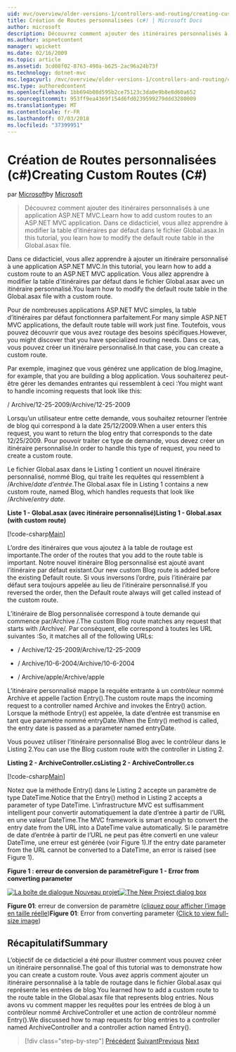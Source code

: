 ```yaml
---
uid: mvc/overview/older-versions-1/controllers-and-routing/creating-custom-routes-cs
title: Création de Routes personnalisées (c#) | Microsoft Docs
author: microsoft
description: Découvrez comment ajouter des itinéraires personnalisés à une application ASP.NET MVC. Dans ce didacticiel, vous allez apprendre à modifier la table d’itinéraires par défaut dans le fichier Global.asax.
ms.author: aspnetcontent
manager: wpickett
ms.date: 02/16/2009
ms.topic: article
ms.assetid: 3cd08f02-8763-490a-b625-2ac96a24b73f
ms.technology: dotnet-mvc
msc.legacyurl: /mvc/overview/older-versions-1/controllers-and-routing/creating-custom-routes-cs
msc.type: authoredcontent
ms.openlocfilehash: 1bb694b08d595b2ce75123c3da0e9b8e8d60a652
ms.sourcegitcommit: 953ff9ea4369f154d6fd0239599279ddd3280009
ms.translationtype: MT
ms.contentlocale: fr-FR
ms.lasthandoff: 07/03/2018
ms.locfileid: "37399951"
---
```

<a name="creating-custom-routes-c"></a><span data-ttu-id="ffa7e-104">Création de Routes personnalisées (c#)</span><span class="sxs-lookup"><span data-stu-id="ffa7e-104">Creating Custom Routes (C#)</span></span>
====================
<span data-ttu-id="ffa7e-105">par [Microsoft](https://github.com/microsoft)</span><span class="sxs-lookup"><span data-stu-id="ffa7e-105">by [Microsoft](https://github.com/microsoft)</span></span>

> <span data-ttu-id="ffa7e-106">Découvrez comment ajouter des itinéraires personnalisés à une application ASP.NET MVC.</span><span class="sxs-lookup"><span data-stu-id="ffa7e-106">Learn how to add custom routes to an ASP.NET MVC application.</span></span> <span data-ttu-id="ffa7e-107">Dans ce didacticiel, vous allez apprendre à modifier la table d’itinéraires par défaut dans le fichier Global.asax.</span><span class="sxs-lookup"><span data-stu-id="ffa7e-107">In this tutorial, you learn how to modify the default route table in the Global.asax file.</span></span>


<span data-ttu-id="ffa7e-108">Dans ce didacticiel, vous allez apprendre à ajouter un itinéraire personnalisé à une application ASP.NET MVC.</span><span class="sxs-lookup"><span data-stu-id="ffa7e-108">In this tutorial, you learn how to add a custom route to an ASP.NET MVC application.</span></span> <span data-ttu-id="ffa7e-109">Vous allez apprendre à modifier la table d’itinéraires par défaut dans le fichier Global.asax avec un itinéraire personnalisé.</span><span class="sxs-lookup"><span data-stu-id="ffa7e-109">You learn how to modify the default route table in the Global.asax file with a custom route.</span></span>

<span data-ttu-id="ffa7e-110">Pour de nombreuses applications ASP.NET MVC simples, la table d’itinéraires par défaut fonctionnera parfaitement.</span><span class="sxs-lookup"><span data-stu-id="ffa7e-110">For many simple ASP.NET MVC applications, the default route table will work just fine.</span></span> <span data-ttu-id="ffa7e-111">Toutefois, vous pouvez découvrir que vous avez routage des besoins spécifiques.</span><span class="sxs-lookup"><span data-stu-id="ffa7e-111">However, you might discover that you have specialized routing needs.</span></span> <span data-ttu-id="ffa7e-112">Dans ce cas, vous pouvez créer un itinéraire personnalisé.</span><span class="sxs-lookup"><span data-stu-id="ffa7e-112">In that case, you can create a custom route.</span></span>

<span data-ttu-id="ffa7e-113">Par exemple, imaginez que vous générez une application de blog.</span><span class="sxs-lookup"><span data-stu-id="ffa7e-113">Imagine, for example, that you are building a blog application.</span></span> <span data-ttu-id="ffa7e-114">Vous souhaiterez peut-être gérer les demandes entrantes qui ressemblent à ceci :</span><span class="sxs-lookup"><span data-stu-id="ffa7e-114">You might want to handle incoming requests that look like this:</span></span>

<span data-ttu-id="ffa7e-115">/ Archive/12-25-2009</span><span class="sxs-lookup"><span data-stu-id="ffa7e-115">/Archive/12-25-2009</span></span>

<span data-ttu-id="ffa7e-116">Lorsqu’un utilisateur entre cette demande, vous souhaitez retourner l’entrée de blog qui correspond à la date 25/12/2009.</span><span class="sxs-lookup"><span data-stu-id="ffa7e-116">When a user enters this request, you want to return the blog entry that corresponds to the date 12/25/2009.</span></span> <span data-ttu-id="ffa7e-117">Pour pouvoir traiter ce type de demande, vous devez créer un itinéraire personnalisé.</span><span class="sxs-lookup"><span data-stu-id="ffa7e-117">In order to handle this type of request, you need to create a custom route.</span></span>

<span data-ttu-id="ffa7e-118">Le fichier Global.asax dans le Listing 1 contient un nouvel itinéraire personnalisé, nommé Blog, qui traite les requêtes qui ressemblent à /Archive/*date d’entrée*.</span><span class="sxs-lookup"><span data-stu-id="ffa7e-118">The Global.asax file in Listing 1 contains a new custom route, named Blog, which handles requests that look like /Archive/*entry date*.</span></span>

<span data-ttu-id="ffa7e-119">**Liste 1 - Global.asax (avec itinéraire personnalisé)**</span><span class="sxs-lookup"><span data-stu-id="ffa7e-119">**Listing 1 - Global.asax (with custom route)**</span></span>

[!code-csharp[Main](creating-custom-routes-cs/samples/sample1.cs)]

<span data-ttu-id="ffa7e-120">L’ordre des itinéraires que vous ajoutez à la table de routage est importante.</span><span class="sxs-lookup"><span data-stu-id="ffa7e-120">The order of the routes that you add to the route table is important.</span></span> <span data-ttu-id="ffa7e-121">Notre nouvel itinéraire Blog personnalisé est ajouté avant l’itinéraire par défaut existant.</span><span class="sxs-lookup"><span data-stu-id="ffa7e-121">Our new custom Blog route is added before the existing Default route.</span></span> <span data-ttu-id="ffa7e-122">Si vous inversons l’ordre, puis l’itinéraire par défaut sera toujours appelée au lieu de l’itinéraire personnalisé.</span><span class="sxs-lookup"><span data-stu-id="ffa7e-122">If you reversed the order, then the Default route always will get called instead of the custom route.</span></span>

<span data-ttu-id="ffa7e-123">L’itinéraire de Blog personnalisée correspond à toute demande qui commence par/Archive /.</span><span class="sxs-lookup"><span data-stu-id="ffa7e-123">The custom Blog route matches any request that starts with /Archive/.</span></span> <span data-ttu-id="ffa7e-124">Par conséquent, elle correspond à toutes les URL suivantes :</span><span class="sxs-lookup"><span data-stu-id="ffa7e-124">So, it matches all of the following URLs:</span></span>

- <span data-ttu-id="ffa7e-125">/ Archive/12-25-2009</span><span class="sxs-lookup"><span data-stu-id="ffa7e-125">/Archive/12-25-2009</span></span>

- <span data-ttu-id="ffa7e-126">/ Archive/10-6-2004</span><span class="sxs-lookup"><span data-stu-id="ffa7e-126">/Archive/10-6-2004</span></span>

- <span data-ttu-id="ffa7e-127">/ Archive/apple</span><span class="sxs-lookup"><span data-stu-id="ffa7e-127">/Archive/apple</span></span>

<span data-ttu-id="ffa7e-128">L’itinéraire personnalisé mappe la requête entrante à un contrôleur nommé Archive et appelle l’action Entry().</span><span class="sxs-lookup"><span data-stu-id="ffa7e-128">The custom route maps the incoming request to a controller named Archive and invokes the Entry() action.</span></span> <span data-ttu-id="ffa7e-129">Lorsque la méthode Entry() est appelée, la date d’entrée est transmise en tant que paramètre nommé entryDate.</span><span class="sxs-lookup"><span data-stu-id="ffa7e-129">When the Entry() method is called, the entry date is passed as a parameter named entryDate.</span></span>

<span data-ttu-id="ffa7e-130">Vous pouvez utiliser l’itinéraire personnalisé Blog avec le contrôleur dans le Listing 2.</span><span class="sxs-lookup"><span data-stu-id="ffa7e-130">You can use the Blog custom route with the controller in Listing 2.</span></span>

<span data-ttu-id="ffa7e-131">**Listing 2 - ArchiveController.cs**</span><span class="sxs-lookup"><span data-stu-id="ffa7e-131">**Listing 2 - ArchiveController.cs**</span></span>

[!code-csharp[Main](creating-custom-routes-cs/samples/sample2.cs)]

<span data-ttu-id="ffa7e-132">Notez que la méthode Entry() dans le Listing 2 accepte un paramètre de type DateTime.</span><span class="sxs-lookup"><span data-stu-id="ffa7e-132">Notice that the Entry() method in Listing 2 accepts a parameter of type DateTime.</span></span> <span data-ttu-id="ffa7e-133">L’infrastructure MVC est suffisamment intelligent pour convertir automatiquement la date d’entrée à partir de l’URL en une valeur DateTime.</span><span class="sxs-lookup"><span data-stu-id="ffa7e-133">The MVC framework is smart enough to convert the entry date from the URL into a DateTime value automatically.</span></span> <span data-ttu-id="ffa7e-134">Si le paramètre de date d’entrée à partir de l’URL ne peut pas être converti en une valeur DateTime, une erreur est générée (voir Figure 1).</span><span class="sxs-lookup"><span data-stu-id="ffa7e-134">If the entry date parameter from the URL cannot be converted to a DateTime, an error is raised (see Figure 1).</span></span>

<span data-ttu-id="ffa7e-135">**Figure 1 : erreur de conversion de paramètre**</span><span class="sxs-lookup"><span data-stu-id="ffa7e-135">**Figure 1 - Error from converting parameter**</span></span>


<span data-ttu-id="ffa7e-136">[![La boîte de dialogue Nouveau projet](creating-custom-routes-cs/_static/image1.jpg)](creating-custom-routes-cs/_static/image1.png)</span><span class="sxs-lookup"><span data-stu-id="ffa7e-136">[![The New Project dialog box](creating-custom-routes-cs/_static/image1.jpg)](creating-custom-routes-cs/_static/image1.png)</span></span>

<span data-ttu-id="ffa7e-137">**Figure 01**: erreur de conversion de paramètre ([cliquez pour afficher l’image en taille réelle](creating-custom-routes-cs/_static/image2.png))</span><span class="sxs-lookup"><span data-stu-id="ffa7e-137">**Figure 01**: Error from converting parameter ([Click to view full-size image](creating-custom-routes-cs/_static/image2.png))</span></span>


## <a name="summary"></a><span data-ttu-id="ffa7e-138">Récapitulatif</span><span class="sxs-lookup"><span data-stu-id="ffa7e-138">Summary</span></span>

<span data-ttu-id="ffa7e-139">L’objectif de ce didacticiel a été pour illustrer comment vous pouvez créer un itinéraire personnalisé.</span><span class="sxs-lookup"><span data-stu-id="ffa7e-139">The goal of this tutorial was to demonstrate how you can create a custom route.</span></span> <span data-ttu-id="ffa7e-140">Vous avez appris comment ajouter un itinéraire personnalisé à la table de routage dans le fichier Global.asax qui représente les entrées de blog.</span><span class="sxs-lookup"><span data-stu-id="ffa7e-140">You learned how to add a custom route to the route table in the Global.asax file that represents blog entries.</span></span> <span data-ttu-id="ffa7e-141">Nous avons vu comment mapper les requêtes pour les entrées de blog à un contrôleur nommé ArchiveController et une action de contrôleur nommé Entry().</span><span class="sxs-lookup"><span data-stu-id="ffa7e-141">We discussed how to map requests for blog entries to a controller named ArchiveController and a controller action named Entry().</span></span>

> [!div class="step-by-step"]
> <span data-ttu-id="ffa7e-142">[Précédent](aspnet-mvc-controllers-overview-cs.md)
> [Suivant](creating-a-route-constraint-cs.md)</span><span class="sxs-lookup"><span data-stu-id="ffa7e-142">[Previous](aspnet-mvc-controllers-overview-cs.md)
[Next](creating-a-route-constraint-cs.md)</span></span>
